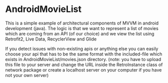 # AndroidMovieList
This is a simple example of architectural components of MVVM in android development (java). The logic is that we want to represent a list of movies which are coming from an API (of our choice) and we view the list using Retrofit2, Live Data, RecyclerView and Glide

If you detect issues with non-existing apis or anything else you can easily choose your api that has to be the same format with the included-file which exists in AndroidMovieList/movies.json directory. (note: you have to upload this file to your server and change the URL inside the RetroInstance class of network package or create a localhost server on your computer if you have not your own server)
